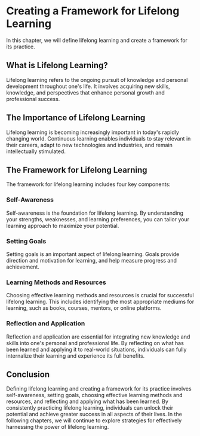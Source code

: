 Creating a Framework for Lifelong Learning
=================================================================================

In this chapter, we will define lifelong learning and create a framework for its practice.

What is Lifelong Learning?
--------------------------

Lifelong learning refers to the ongoing pursuit of knowledge and personal development throughout one's life. It involves acquiring new skills, knowledge, and perspectives that enhance personal growth and professional success.

The Importance of Lifelong Learning
-----------------------------------

Lifelong learning is becoming increasingly important in today's rapidly changing world. Continuous learning enables individuals to stay relevant in their careers, adapt to new technologies and industries, and remain intellectually stimulated.

The Framework for Lifelong Learning
-----------------------------------

The framework for lifelong learning includes four key components:

### Self-Awareness

Self-awareness is the foundation for lifelong learning. By understanding your strengths, weaknesses, and learning preferences, you can tailor your learning approach to maximize your potential.

### Setting Goals

Setting goals is an important aspect of lifelong learning. Goals provide direction and motivation for learning, and help measure progress and achievement.

### Learning Methods and Resources

Choosing effective learning methods and resources is crucial for successful lifelong learning. This includes identifying the most appropriate mediums for learning, such as books, courses, mentors, or online platforms.

### Reflection and Application

Reflection and application are essential for integrating new knowledge and skills into one's personal and professional life. By reflecting on what has been learned and applying it to real-world situations, individuals can fully internalize their learning and experience its full benefits.

Conclusion
----------

Defining lifelong learning and creating a framework for its practice involves self-awareness, setting goals, choosing effective learning methods and resources, and reflecting and applying what has been learned. By consistently practicing lifelong learning, individuals can unlock their potential and achieve greater success in all aspects of their lives. In the following chapters, we will continue to explore strategies for effectively harnessing the power of lifelong learning.
